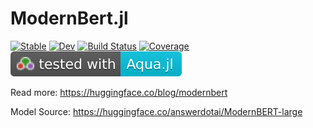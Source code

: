 # ModernBert.jl

[![Stable](https://img.shields.io/badge/docs-stable-blue.svg)](https://svilupp.github.io/ModernBert.jl/stable/) 
[![Dev](https://img.shields.io/badge/docs-dev-blue.svg)](https://svilupp.github.io/ModernBert.jl/dev/) 
[![Build Status](https://github.com/svilupp/ModernBert.jl/actions/workflows/CI.yml/badge.svg?branch=main)](https://github.com/svilupp/ModernBert.jl/actions/workflows/CI.yml?query=branch%3Amain) 
[![Coverage](https://codecov.io/gh/svilupp/ModernBert.jl/branch/main/graph/badge.svg)](https://codecov.io/gh/svilupp/ModernBert.jl) 
[![Aqua](https://raw.githubusercontent.com/JuliaTesting/Aqua.jl/master/badge.svg)](https://github.com/JuliaTesting/Aqua.jl)


Read more: https://huggingface.co/blog/modernbert

Model Source: https://huggingface.co/answerdotai/ModernBERT-large